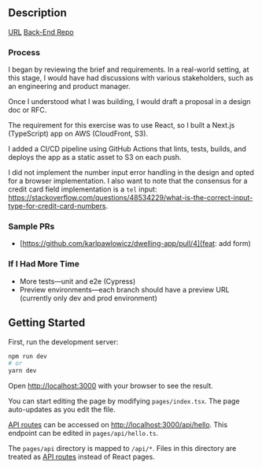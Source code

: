 ## Description

[URL](https://d3irm2gpt34l4z.cloudfront.net/)
[Back-End Repo](https://github.com/karlpawlowicz/dwelling-service)

### Process

I began by reviewing the brief and requirements. In a real-world setting, at this stage, I would have had discussions with various stakeholders, such as an engineering and product manager.

Once I understood what I was building, I would draft a proposal in a design doc or RFC.

The requirement for this exercise was to use React, so I built a Next.js (TypeScript) app on AWS (CloudFront, S3).

I added a CI/CD pipeline using GitHub Actions that lints, tests, builds, and deploys the app as a static asset to S3 on each push.

I did not implement the number input error handling in the design and opted for a browser implementation. I also want to note that the consensus for a credit card field implementation is a `tel` input: https://stackoverflow.com/questions/48534229/what-is-the-correct-input-type-for-credit-card-numbers.

### Sample PRs

- [https://github.com/karlpawlowicz/dwelling-app/pull/4](feat: add form)

### If I Had More Time

- More tests—unit and e2e (Cypress)
- Preview environments—each branch should have a preview URL (currently only dev and prod environment)

## Getting Started

First, run the development server:

```bash
npm run dev
# or
yarn dev
```

Open [http://localhost:3000](http://localhost:3000) with your browser to see the result.

You can start editing the page by modifying `pages/index.tsx`. The page auto-updates as you edit the file.

[API routes](https://nextjs.org/docs/api-routes/introduction) can be accessed on [http://localhost:3000/api/hello](http://localhost:3000/api/hello). This endpoint can be edited in `pages/api/hello.ts`.

The `pages/api` directory is mapped to `/api/*`. Files in this directory are treated as [API routes](https://nextjs.org/docs/api-routes/introduction) instead of React pages.
